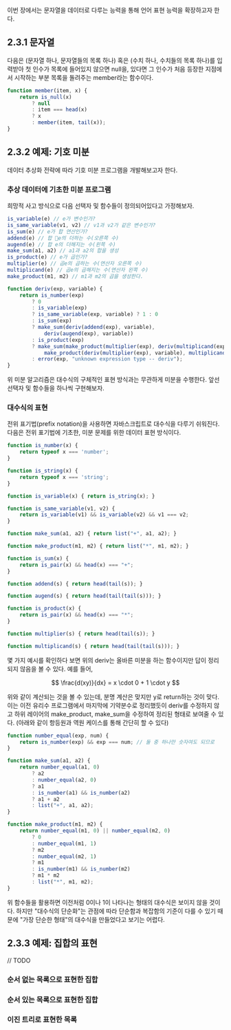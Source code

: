 
이번 장에서는 문자열을 데이터로 다루는 능력을 통해 언어 표현 능력을 확장하고자 한다.

## 2.3.1 문자열

다음은 (문자열 하나, 문자열들의 목록 하나) 혹은 (수치 하나, 수치들의 목록 하나)를 입력받아 첫 인수가 목록에 들어있지 않으면 null을, 있다면 그 인수가 처음 등장한 지점에서 시작하는 부분 목록을 돌려주는 member라는 함수이다.

```js
function member(item, x) {
	return is_null(x)
		? null
		: item === head(x)
		? x
		: member(item, tail(x));
}
```


## 2.3.2 예제: 기호 미분

데이터 추상화 전략에 따라 기호 미분 프로그램을 개발해보고자 한다.

### 추상 데이터에 기초한 미분 프로그램

희망적 사고 방식으로 다음 선택자 및 함수들이 정의되어있다고 가정해보자.

```js
is_variable(e) // e가 변수인가?
is_same_variable(v1, v2) // v1과 v2가 같은 변수인가?
is_sum(e) // e가 합 연산인가?
addend(e) // 합 e의 더하는 수(오른쪽 수)
augend(e) // 합 e의 더해지는 수(왼쪽 수)
make_sum(a1, a2) // a1과 a2의 합을 생성
is_product(e) // e가 곱인가?
multiplier(e) // 곱e의 곱하는 수(연산자 오른쪽 수)
multiplicand(e) // 곱e의 곱해지는 수(연산자 왼쪽 수)
make_product(m1, m2) // m1과 m2의 곱을 생성한다.
```

```js
function deriv(exp, variable) {
	return is_number(exp)
		? 0
		: is_variable(exp)
		? is_same_variable(exp, variable) ? 1 : 0
		: is_sum(exp)
		? make_sum(deriv(addend(exp), variable),
			deriv(augend(exp), variable))
		: is_product(exp)
		? make_sum(make_product(multiplier(exp), deriv(multiplicand(exp), variable)),
			make_product(deriv(multiplier(exp), variable), multiplicand(exp)))
		: error(exp, "unknown expression type -- deriv");
}
```

위 미분 알고리즘은 대수식의 구체적인 표현 방식과는 무관하게 미분을 수행한다. 앞선 선택자 및 함수들을 하나씩 구현해보자.


### 대수식의 표현

전위 표기법(prefix notation)을 사용하면 자바스크립트로 대수식을 다루기 쉬워진다. 다음은 전위 표기법에 기초한, 미분 문제를 위한 데이터 표현 방식이다.

```js
function is_number(x) {
	return typeof x === 'number';
}

function is_string(x) {
	return typeof x === 'string';
}

function is_variable(x) { return is_string(x); }

function is_same_variable(v1, v2) {
	return is_variable(v1) && is_variable(v2) && v1 === v2;
}

function make_sum(a1, a2) { return list("+", a1, a2); }

function make_product(m1, m2) { return list("*", m1, m2); }

function is_sum(x) {
	return is_pair(x) && head(x) === "+";
}

function addend(s) { return head(tail(s)); }

function augend(s) { return head(tail(tail(s))); }

function is_product(x) {
	return is_pair(x) && head(x) === "*";
}

function multiplier(s) { return head(tail(s)); }

function multiplicand(s) { return head(tail(tail(s))); }
```

몇 가지 예시를 확인하다 보면 위의 deriv는 올바른 미분을 하는 함수이지만 답이 정리되지 않음을 볼 수 있다. 예를 들어,

$$
\frac{d(xy)}{dx} = x \cdot 0 + 1 \cdot y
$$

위와 같이 계산되는 것을 볼 수 있는데, 분명 계산은 맞지만 y로 return하는 것이 맞다. 이는 이전 유리수 프로그램에서 마지막에 기약분수로 정리했듯이 deriv를 수정하지 않고 하위 레이어의 make_product, make_sum을 수정하여 정리된 형태로 보여줄 수 있다. (아래와 같이 항등원과 역원 케이스를 통해 간단히 할 수 있다)

```js
function number_equal(exp, num) {
	return is_number(exp) && exp === num; // 둘 중 하나만 숫자여도 되므로
}

function make_sum(a1, a2) {
	return number_equal(a1, 0)
		? a2
		: number_equal(a2, 0)
		? a1
		: is_number(a1) && is_number(a2)
		? a1 + a2
		: list("+", a1, a2);
}

function make_product(m1, m2) {
	return number_equal(m1, 0) || number_equal(m2, 0)
		? 0
		: number_equal(m1, 1)
		? m2
		: number_equal(m2, 1)
		? m1
		: is_number(m1) && is_number(m2)
		? m1 * m2
		: list("*", m1, m2);
}
```

위 함수들을 활용하면 이전처럼 0이나 1이 나타나는 형태의 대수식은 보이지 않을 것이다. 하지만 "대수식의 단순화"는 관점에 따라 단순함과 복잡함의 기준이 다를 수 있기 때문에 "가장 단순한 형태"의 대수식을 만들었다고 보기는 어렵다.


## 2.3.3 예제: 집합의 표현
// TODO
### 순서 없는 목록으로 표현한 집합


### 순서 있는 목록으로 표현한 집합


### 이진 트리로 표현한 목록
